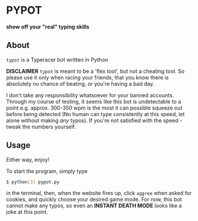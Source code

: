 # PYPOT

**show off your "real" typing skills**

## About

`typot` is a Typeracer bot written in Python

**DISCLAIMER**
`typot` is meant to be a 'flex tool', but not a cheating tool. So please use it only when racing your friends, that you know there is absolutely no chance of beating, or you're having a bad day.

I don't take any responsibility whatsoever for your banned accounts. Through my course of testing, it seems like this bot is undetectable to a point e.g. approx. 300-350 wpm is the most it can possible squeeze out before being detected (No human can type consistently at this speed, let alone without making *any* typos). If you're not satisfied with the speed - tweak the numbers yourself.

## Usage

Either way, enjoy!

To start the program, simply type
```bash
$ python[3] pypot.py
```
in the terminal, then, when the website fires up, click `aggree` when asked for cookies, and quickly choose your desired game mode. For now, this bot cannot make any typos, so even an **INSTANT DEATH MODE** looks like a joke at this point.